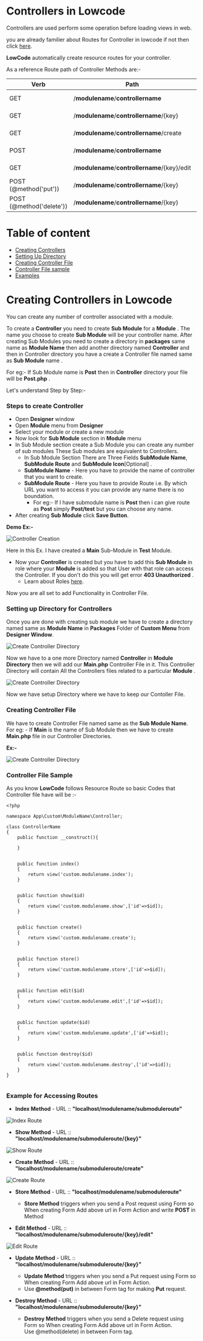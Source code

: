 # Controllers in Lowcode

Controllers are used perform some operation before loading views in web.

you are already familier about Routes for Controller in lowcode if not then click [here](Routing.md).

**LowCode** automatically create resource routes for your controller.

As a reference Route path of Controller Methods are:-

| Verb |  Path | Route Name | Controller File @ Function |
|------|-------|------------|-----------------|
| GET  | /**modulename**/**controllername** | **modulename**.index | custom/ext/packages/**modulename**/Controller/**controllername**.php @ index |
| GET  | /**modulename**/**controllername**/{key} | **modulename**.show | custom/ext/packages/**modulename**/Controller/**controllername**.php @ show |
| GET  | /**modulename**/**controllername**/create | **modulename**.create | custom/ext/packages/**modulename**/Controller/**controllername**.php @ create |
| POST | /**modulename**/**controllername** | **modulename**.store | custom/ext/packages/**modulename**/Controller/**controllername**.php @ store |
| GET  | /**modulename**/**controllername**/{key}/edit | **modulename**.edit | custom/ext/packages/**modulename**/Controller/**controllername**.php @ edit |
| POST (@method('put')) | /**modulename**/**controllername**/{key} | **modulename**.update | custom/ext/packages/**modulename**/Controller/**controllername**.php @ update |
| POST (@method('delete'))| /**modulename**/**controllername**/{key} | **modulename**.destroy | custom/ext/packages/**modulename**/Controller/**controllername**.php @ destroy |


# Table of content

- [Creating Controllers](#creating_controllers_in_lowcode)
- [Setting Up Directory](#setting_up_directory_for_controllers)
- [Creating Controller File](#creating_controller_file)
- [Controller File sample](#controller_file_sample)
- [Examples](#example_for_accessing_routes)


# Creating Controllers in Lowcode

You can create any number of controller associated with a module. 

To create a **Controller** you need to create **Sub Module** for a **Module** . The name you choose to create **Sub Module** will be your controller name. After creating Sub Modules you need to create a directory in **packages** same name as **Module Name** then add another directory named **Controller** and then in Controller directory you have a create a Controller file named same as **Sub Module** name .

For eg:- If Sub Module name is **Post** then in **Controller** directory your file will be **Post.php** .

Let's understand Step by Step:- 

### Steps to create Controller

- Open **Designer** window
- Open **Module** menu from **Designer**
- Select your module or create a new module
- Now look for **Sub Module** section in **Module** menu
- In Sub Module section create a Sub Module you can create any number of sub modules These Sub modules are equivalent to Controllers.
	- In Sub Module Section There are Three Fields **SubModule Name**, **SubModule Route** and **SubModule Icon**[Optional] .
	- **SubModule Name** - Here you have to provide the name of controller that you want to create.
	- **SubModule Route** - Here you have to provide Route i.e. By which URL you want to access it you can provide any name there is no boundation.
		- For eg:- If I have submodule name is **Post** then i can give route as **Post** simply **Post/test** but you can choose any name.
- After creating **Sub Module** click **Save Button**.

**Demo Ex:-**

![Controller Creation](Imgs/createcontroller.png "Controller Creation") 

Here in this Ex. I have created a **Main** Sub-Module in **Test** Module. 

- Now your **Controller** is created but you have to add this **Sub Module** in role where your **Module** is added so that User with that role can access the Controller. If you don't do this you will get error **403 Unauthorized** .
	- Learn about Roles [here]().


Now you are all set to add Functionality in Controller File.

### Setting up Directory for Controllers

Once you are done with creating sub module we have to create a  directory named same as **Module Name**  in **Packages** Folder of **Custom Menu** from **Designer Window**.

![Create Controller Directory](Imgs/createcontroller2.png)

Now we have to a one more Directory named **Controller** in **Module Directory** then we will add our **Main.php** Controller File in it. This Controller Directory will contain All the Controllers files related to a particular **Module** .

![Create Controller Directory](Imgs/createcontroller3.png)

Now we have setup Directory where we have to keep our Contoller File.

### Creating Controller File

We have to create Controller File named same as the **Sub Module Name**. For eg: - If **Main** is the name of Sub Module then we have to create **Main.php** file in our Controller Directories.

**Ex:-**

![Create Controller Directory](Imgs/createcontroller4.png)


### Controller File Sample

As you know **LowCode** follows Resource Route so basic Codes that Controller file have will be :-

```
<?php

namespace App\Custom\ModuleName\Controller;

class ControllerName
{
    public function __construct(){

    }


    public function index()
    {
        return view('custom.modulename.index');
    }


    public function show($id)
    {
        return view('custom.modulename.show',['id'=>$id]);
    }


    public function create()
    {
        return view('custom.modulename.create');
    }


    public function store()
    {
        return view('custom.modulename.store',['id'=>$id]);
    }


    public function edit($id)
    {
        return view('custom.modulename.edit',['id'=>$id]);
    }


    public function update($id)
    {
        return view('custom.modulename.update',['id'=>$id]);
    }


    public function destroy($id)
    {
        return view('custom.modulename.destroy',['id'=>$id]);
    }
}


```

### Example for Accessing Routes

- **Index Method**  - URL :: **"localhost/modulename/submoduleroute"**

![Index Route](Imgs/indexcontrollerroute.png "Index Route URL")

- **Show Method** - URL :: **"localhost/modulename/submoduleroute/{key}"**

![Show Route](Imgs/showcontrollerroute.png "Show Route URL")

- **Create Method** - URL :: **"localhost/modulename/submoduleroute/create"**

![Create Route](Imgs/createcontrollerroute.png "Create Route URL")

- **Store Method** -  URL :: **"localhost/modulename/submoduleroute"**

	- **Store Method** triggers when you send a Post request using Form so When creating Form Add above url in Form Action  and write **POST** in Method<br>


- **Edit Method** -  URL :: **"localhost/modulename/submoduleroute/{key}/edit"**

![Edit Route](Imgs/editcontrollerroute.png "Edit Route URL")

- **Update Method** - URL :: **"localhost/modulename/submoduleroute/{key}"**

	- **Update Method** triggers when you send a Put request using Form so When creating Form Add above url in Form Action.<br>
	- Use **@method(put)** in between Form tag for making **Put** request.

- **Destroy Method** - URL :: **"localhost/modulename/submoduleroute/{key}"**

	- **Destroy Method** triggers when you send a Delete request using Form so When creating Form Add above url in Form Action.<br>
	Use @method(delete) in between Form tag.





		
